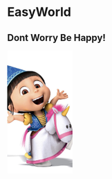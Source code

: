 # EasyWorld
## Dont Worry Be Happy!
<img src="https://github.com/suveryeasy/EasyWorld/raw/master/pic/20170616173101_wjdLU.jpg" width="30%" height="30%">
